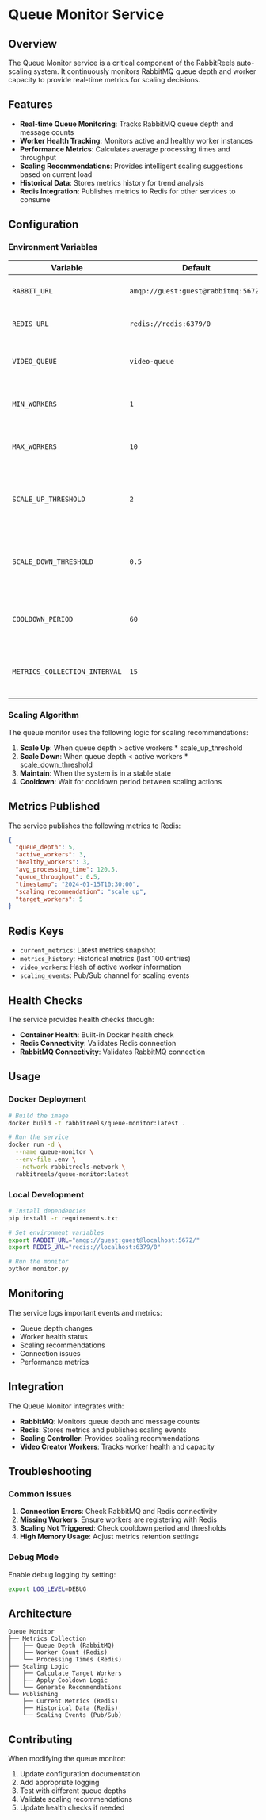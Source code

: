 # Queue Monitor Service

## Overview

The Queue Monitor service is a critical component of the RabbitReels auto-scaling system. It continuously monitors RabbitMQ queue depth and worker capacity to provide real-time metrics for scaling decisions.

## Features

- **Real-time Queue Monitoring**: Tracks RabbitMQ queue depth and message counts
- **Worker Health Tracking**: Monitors active and healthy worker instances
- **Performance Metrics**: Calculates average processing times and throughput
- **Scaling Recommendations**: Provides intelligent scaling suggestions based on current load
- **Historical Data**: Stores metrics history for trend analysis
- **Redis Integration**: Publishes metrics to Redis for other services to consume

## Configuration

### Environment Variables

| Variable | Default | Description |
|----------|---------|-------------|
| `RABBIT_URL` | `amqp://guest:guest@rabbitmq:5672/` | RabbitMQ connection URL |
| `REDIS_URL` | `redis://redis:6379/0` | Redis connection URL |
| `VIDEO_QUEUE` | `video-queue` | Name of the video processing queue |
| `MIN_WORKERS` | `1` | Minimum number of workers to maintain |
| `MAX_WORKERS` | `10` | Maximum number of workers allowed |
| `SCALE_UP_THRESHOLD` | `2` | Scale up when queue depth > workers * threshold |
| `SCALE_DOWN_THRESHOLD` | `0.5` | Scale down when queue depth < workers * threshold |
| `COOLDOWN_PERIOD` | `60` | Seconds to wait between scaling actions |
| `METRICS_COLLECTION_INTERVAL` | `15` | Seconds between metric collection cycles |

### Scaling Algorithm

The queue monitor uses the following logic for scaling recommendations:

1. **Scale Up**: When queue depth > active workers * scale_up_threshold
2. **Scale Down**: When queue depth < active workers * scale_down_threshold
3. **Maintain**: When the system is in a stable state
4. **Cooldown**: Wait for cooldown period between scaling actions

## Metrics Published

The service publishes the following metrics to Redis:

```json
{
  "queue_depth": 5,
  "active_workers": 3,
  "healthy_workers": 3,
  "avg_processing_time": 120.5,
  "queue_throughput": 0.5,
  "timestamp": "2024-01-15T10:30:00",
  "scaling_recommendation": "scale_up",
  "target_workers": 5
}
```

## Redis Keys

- `current_metrics`: Latest metrics snapshot
- `metrics_history`: Historical metrics (last 100 entries)
- `video_workers`: Hash of active worker information
- `scaling_events`: Pub/Sub channel for scaling events

## Health Checks

The service provides health checks through:

- **Container Health**: Built-in Docker health check
- **Redis Connectivity**: Validates Redis connection
- **RabbitMQ Connectivity**: Validates RabbitMQ connection

## Usage

### Docker Deployment

```bash
# Build the image
docker build -t rabbitreels/queue-monitor:latest .

# Run the service
docker run -d \
  --name queue-monitor \
  --env-file .env \
  --network rabbitreels-network \
  rabbitreels/queue-monitor:latest
```

### Local Development

```bash
# Install dependencies
pip install -r requirements.txt

# Set environment variables
export RABBIT_URL="amqp://guest:guest@localhost:5672/"
export REDIS_URL="redis://localhost:6379/0"

# Run the monitor
python monitor.py
```

## Monitoring

The service logs important events and metrics:

- Queue depth changes
- Worker health status
- Scaling recommendations
- Connection issues
- Performance metrics

## Integration

The Queue Monitor integrates with:

- **RabbitMQ**: Monitors queue depth and message counts
- **Redis**: Stores metrics and publishes scaling events
- **Scaling Controller**: Provides scaling recommendations
- **Video Creator Workers**: Tracks worker health and capacity

## Troubleshooting

### Common Issues

1. **Connection Errors**: Check RabbitMQ and Redis connectivity
2. **Missing Workers**: Ensure workers are registering with Redis
3. **Scaling Not Triggered**: Check cooldown period and thresholds
4. **High Memory Usage**: Adjust metrics retention settings

### Debug Mode

Enable debug logging by setting:

```bash
export LOG_LEVEL=DEBUG
```

## Architecture

```
Queue Monitor
├── Metrics Collection
│   ├── Queue Depth (RabbitMQ)
│   ├── Worker Count (Redis)
│   └── Processing Times (Redis)
├── Scaling Logic
│   ├── Calculate Target Workers
│   ├── Apply Cooldown Logic
│   └── Generate Recommendations
└── Publishing
    ├── Current Metrics (Redis)
    ├── Historical Data (Redis)
    └── Scaling Events (Pub/Sub)
```

## Contributing

When modifying the queue monitor:

1. Update configuration documentation
2. Add appropriate logging
3. Test with different queue depths
4. Validate scaling recommendations
5. Update health checks if needed 
